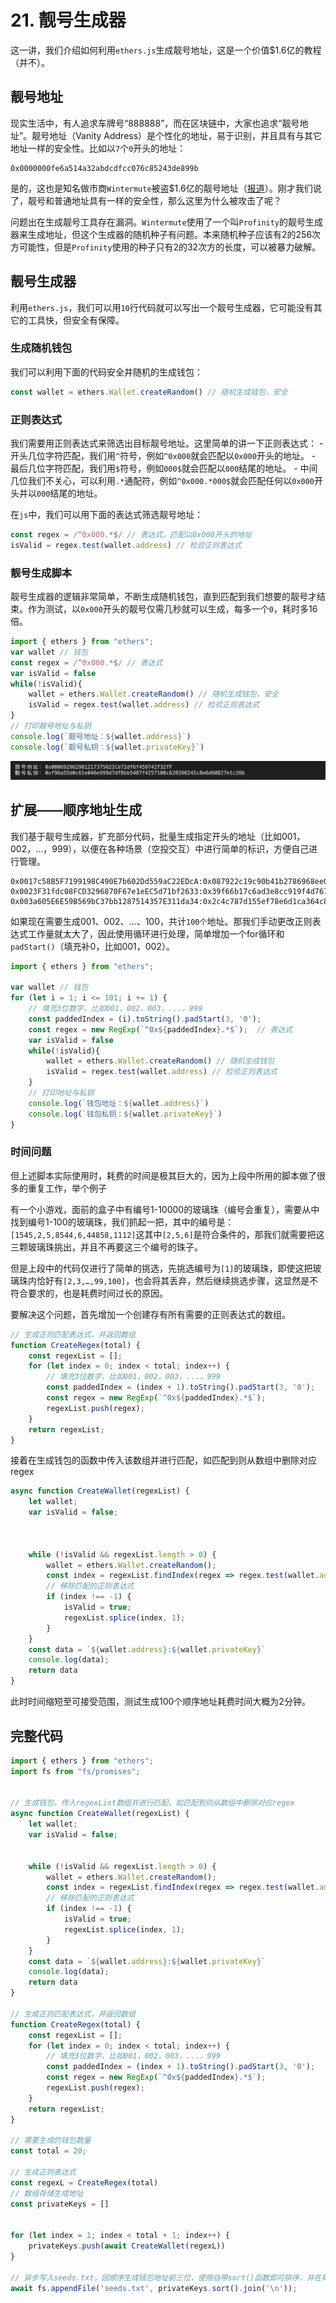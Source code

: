 

# 21. 靓号生成器



这一讲，我们介绍如何利用`ethers.js`生成靓号地址，这是一个价值$1.6亿的教程（并不）。

## 靓号地址

现实生活中，有人追求车牌号“888888”，而在区块链中，大家也追求“靓号地址”。靓号地址（Vanity Address）是个性化的地址，易于识别，并且具有与其它地址一样的安全性。比如以`7`个`0`开头的地址：

```solidity
0x0000000fe6a514a32abdcdfcc076c85243de899b
```

是的，这也是知名做市商`Wintermute`被盗$1.6亿的靓号地址（[报道](https://www.blocktempo.com/head-market-maker-wintermute-hacked-loses-160-million-magnesium/)）。刚才我们说了，靓号和普通地址具有一样的安全性，那么这里为什么被攻击了呢？

问题出在生成靓号工具存在漏洞。`Wintermute`使用了一个叫`Profinity`的靓号生成器来生成地址，但这个生成器的随机种子有问题。本来随机种子应该有2的256次方可能性，但是`Profinity`使用的种子只有2的32次方的长度，可以被暴力破解。

## 靓号生成器

利用`ethers.js`，我们可以用`10`行代码就可以写出一个靓号生成器，它可能没有其它的工具快，但安全有保障。

### 生成随机钱包

我们可以利用下面的代码安全并随机的生成钱包：

```js
const wallet = ethers.Wallet.createRandom() // 随机生成钱包，安全
```

### 正则表达式

我们需要用正则表达式来筛选出目标靓号地址。这里简单的讲一下正则表达式：
    - 开头几位字符匹配，我们用`^`符号，例如`^0x000`就会匹配以`0x000`开头的地址。
    - 最后几位字符匹配，我们用`$`符号，例如`000$`就会匹配以`000`结尾的地址。
    - 中间几位我们不关心，可以利用`.*`通配符，例如`^0x000.*000$`就会匹配任何以`0x000`开头并以`000`结尾的地址。

在`js`中，我们可以用下面的表达式筛选靓号地址：
```js
const regex = /^0x000.*$/ // 表达式，匹配以0x000开头的地址
isValid = regex.test(wallet.address) // 检验正则表达式
```

### 靓号生成脚本

靓号生成器的逻辑非常简单，不断生成随机钱包，直到匹配到我们想要的靓号才结束。作为测试，以`0x000`开头的靓号仅需几秒就可以生成，每多一个`0`，耗时多16倍。

```js
import { ethers } from "ethers";
var wallet // 钱包
const regex = /^0x000.*$/ // 表达式
var isValid = false
while(!isValid){
    wallet = ethers.Wallet.createRandom() // 随机生成钱包，安全
    isValid = regex.test(wallet.address) // 检验正则表达式
}
// 打印靓号地址与私钥
console.log(`靓号地址：${wallet.address}`)
console.log(`靓号私钥：${wallet.privateKey}`)
```

![靓号生成](./img/21-1.png)

## 扩展——顺序地址生成

我们基于靓号生成器，扩充部分代码，批量生成指定开头的地址（比如001，002，…，999），以便在各种场景（空投交互）中进行简单的标识，方便自己进行管理。

~~~shell
0x0017c58B5F7199198C490E7b602Dd559aC22EDcA:0x087922c19c90b41b2786968ee04300a34d99e8e556e71057ab7a30e9b8e34f4e
0x0023F31fdc08FCD3296870F67e1eEC5d71bf2633:0x39f66b17c6ad3e8cc919f4d767fad2f8dd82a341b4431f4eb18365f52be7d0cd
0x003a605E6E59B569bC37bb1287514357E311da34:0x2c4c787d155ef78e6d1ca364c808ec33a68937bead8bc7fd4eac360f6626d206
~~~



如果现在需要生成001、002、…、100，共计`100个`地址。那我们手动更改正则表达式工作量就太大了，因此使用循环进行处理，简单增加一个for循环和`padStart()`（填充补0，比如001，002）。

~~~js
import { ethers } from "ethers";

var wallet // 钱包
for (let i = 1; i <= 101; i += 1) {
    // 填充3位数字，比如001，002，003，...，999
    const paddedIndex = (i).toString().padStart(3, '0');
    const regex = new RegExp(`^0x${paddedIndex}.*$`);  // 表达式
    var isValid = false
    while(!isValid){
        wallet = ethers.Wallet.createRandom() // 随机生成钱包
        isValid = regex.test(wallet.address) // 检验正则表达式
    }
    // 打印地址与私钥
    console.log(`钱包地址：${wallet.address}`)
    console.log(`钱包私钥：${wallet.privateKey}`)
}
~~~



### 时间问题

但上述脚本实际使用时，耗费的时间是极其巨大的，因为上段中所用的脚本做了很多的重复工作，举个例子

有一个小游戏，面前的盒子中有编号1-10000的玻璃珠（编号会重复），需要从中找到编号1-100的玻璃珠，我们抓起一把，其中的编号是：`[1545,2,5,8544,6,44858,1112]`这其中`[2,5,6]`是符合条件的，那我们就需要把这三颗玻璃珠挑出，并且不再要这三个编号的珠子。

但是上段中的代码仅进行了简单的挑选，先挑选编号为`[1]`的玻璃珠，即使这把玻璃珠内恰好有`[2,3,…,99,100]`，也会将其丢弃，然后继续挑选步骤，这显然是不符合要求的，也是耗费时间过长的原因。

要解决这个问题，首先增加一个创建存有所有需要的正则表达式的数组。

~~~js
// 生成正则匹配表达式，并返回数组
function CreateRegex(total) {
    const regexList = [];
    for (let index = 0; index < total; index++) {
        // 填充3位数字，比如001，002，003，...，999
        const paddedIndex = (index + 1).toString().padStart(3, '0');
        const regex = new RegExp(`^0x${paddedIndex}.*$`);
        regexList.push(regex);
    }
    return regexList;
}
~~~

接着在生成钱包的函数中传入该数组并进行匹配，如匹配到则从数组中删除对应regex

~~~js
async function CreateWallet(regexList) {
    let wallet;
    var isValid = false;



    while (!isValid && regexList.length > 0) {
        wallet = ethers.Wallet.createRandom();
        const index = regexList.findIndex(regex => regex.test(wallet.address));
        // 移除匹配的正则表达式
        if (index !== -1) {
            isValid = true;
            regexList.splice(index, 1);
        }
    }
    const data = `${wallet.address}:${wallet.privateKey}`
    console.log(data);
    return data
}
~~~

此时时间缩短至可接受范围，测试生成100个顺序地址耗费时间大概为2分钟。





## 完整代码
```js
import { ethers } from "ethers";
import fs from "fs/promises";


// 生成钱包，传入regexList数组并进行匹配，如匹配到则从数组中删除对应regex
async function CreateWallet(regexList) {
    let wallet;
    var isValid = false;


    while (!isValid && regexList.length > 0) {
        wallet = ethers.Wallet.createRandom();
        const index = regexList.findIndex(regex => regex.test(wallet.address));
        // 移除匹配的正则表达式
        if (index !== -1) {
            isValid = true;
            regexList.splice(index, 1);
        }
    }
    const data = `${wallet.address}:${wallet.privateKey}`
    console.log(data);
    return data
}

// 生成正则匹配表达式，并返回数组
function CreateRegex(total) {
    const regexList = [];
    for (let index = 0; index < total; index++) {
        // 填充3位数字，比如001，002，003，...，999
        const paddedIndex = (index + 1).toString().padStart(3, '0');
        const regex = new RegExp(`^0x${paddedIndex}.*$`);
        regexList.push(regex);
    }
    return regexList;
}

// 需要生成的钱包数量
const total = 20;

// 生成正则表达式
const regexL = CreateRegex(total)
// 数组存储生成地址
const privateKeys = []


for (let index = 1; index < total + 1; index++) {
    privateKeys.push(await CreateWallet(regexL))
}

// 异步写入seeds.txt，因顺序生成钱包地址前三位，使用自带sort()函数即可排序，并在每个地址后添加换行符保存
await fs.appendFile('seeds.txt', privateKeys.sort().join('\n'));
```